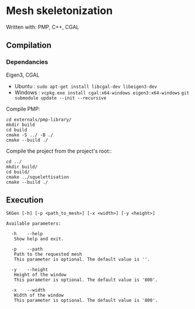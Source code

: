 # Mesh skeletonization

Written with: PMP, C++, CGAL

## Compilation

### Dependancies
Eigen3, CGAL

* Ubuntu : `sudo apt-get install libcgal-dev libeigen3-dev`
* Windows : `vcpkg.exe install cgal:x64-windows eigen3:x64-windows`
`git submodule update --init --recursive`

Compile PMP:
```
cd externals/pmp-library/
mkdir build
cd build
cmake -S ../ -B ./
cmake --build ./
```

Compile the project from the project's root::
```
cd ../
mkdir build/
cd build/
cmake ../squelettisation
cmake --build ./
```

## Execution

`SKGen [-h] [-p <path_to_mesh>] [-x <width>] [-y <height>]`

```
Available parameters:

  -h    --help
   Show help and exit.
   
  -p    --path
   Path to the requested mesh
   This parameter is optional. The default value is ''.

  -y    --height
   Height of the window
   This parameter is optional. The default value is '800'.

  -x    --width
   Width of the window
   This parameter is optional. The default value is '800'.
```
